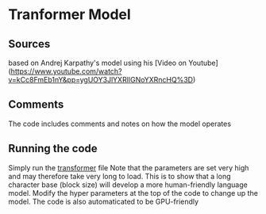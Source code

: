 # Tranformer Model
## Sources
based on Andrej Karpathy's model using his [Video on Youtube] (https://www.youtube.com/watch?v=kCc8FmEb1nY&pp=ygUOY3JlYXRlIGNoYXRncHQ%3D)
## Comments
The code includes comments and notes on how the model operates
## Running the code
Simply run the [transformer](transformer.ipynb) file
Note that the parameters are set very high and may therefore take very long to load. This is to show that a long character base (block size) will develop a more human-friendly language model. Modify the hyper parameters at the top of the code to change up the model.
The code is also automaticated to be GPU-friendly
